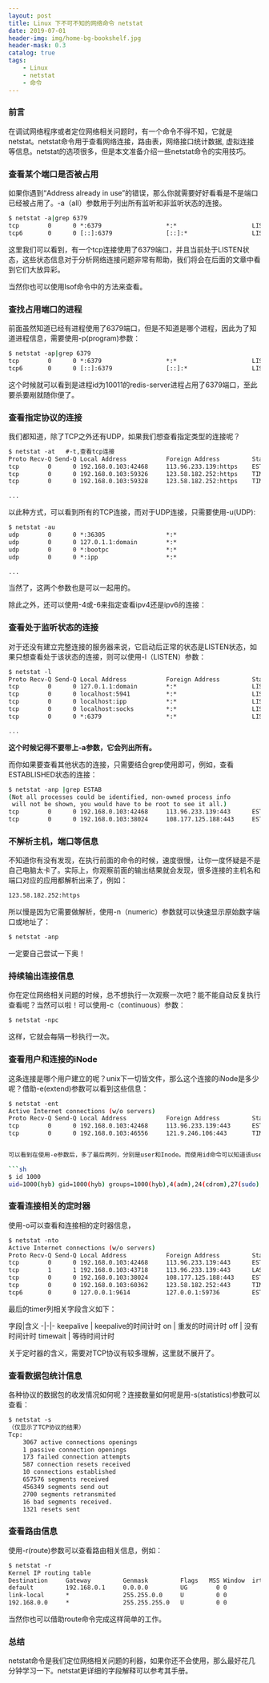 ```yaml
---
layout: post
title: Linux 下不可不知的网络命令 netstat
date: 2019-07-01
header-img: img/home-bg-bookshelf.jpg
header-mask: 0.3
catalog: true
tags:
    - Linux
    - netstat
    - 命令
---
```


### 前言


在调试网络程序或者定位网络相关问题时，有一个命令不得不知，它就是netstat。netstat命令用于查看网络连接，路由表，网络接口统计数据, 虚拟连接等信息。netstat的选项很多，但是本文准备介绍一些netstat命令的实用技巧。


### 查看某个端口是否被占用


如果你遇到“Address already in use”的错误，那么你就需要好好看看是不是端口已经被占用了。-a（all）参数用于列出所有监听和非监听状态的连接。

```sh
$ netstat -a|grep 6379
tcp        0      0 *:6379                  *:*                     LISTEN     
tcp6       0      0 [::]:6379               [::]:*                  LISTEN 
```

这里我们可以看到，有一个tcp连接使用了6379端口，并且当前处于LISTEN状态，这些状态信息对于分析网络连接问题非常有帮助，我们将会在后面的文章中看到它们大放异彩。


当然你也可以使用lsof命令中的方法来查看。


### 查找占用端口的进程


前面虽然知道已经有进程使用了6379端口，但是不知道是哪个进程，因此为了知道进程信息，需要使用-p(program)参数：

```sh
$ netstat -ap|grep 6379
tcp        0      0 *:6379                  *:*                     LISTEN      10011/redis-server 
tcp6       0      0 [::]:6379               [::]:*                  LISTEN      10011/redis-server
```

这个时候就可以看到是进程id为10011的redis-server进程占用了6379端口，至此要杀要剐就随你便了。


### 查看指定协议的连接


我们都知道，除了TCP之外还有UDP，如果我们想查看指定类型的连接呢？

```sh
$ netstat -at   #-t,查看tcp连接
Proto Recv-Q Send-Q Local Address           Foreign Address         State
tcp        0      0 192.168.0.103:42468     113.96.233.139:https    ESTABLISHED
tcp        0      0 192.168.0.103:59326     123.58.182.252:https    TIME_WAIT  
tcp        0      0 192.168.0.103:59328     123.58.182.252:https    TIME_WAIT  

...
```

以此种方式，可以看到所有的TCP连接，而对于UDP连接，只需要使用-u(UDP):

```sh
$ netstat -au
udp        0      0 *:36305                 *:*                                
udp        0      0 127.0.1.1:domain        *:*                                
udp        0      0 *:bootpc                *:*                                
udp        0      0 *:ipp                   *:*   

...
```


当然了，这两个参数也是可以一起用的。


除此之外，还可以使用-4或-6来指定查看ipv4还是ipv6的连接：


### 查看处于监听状态的连接


对于还没有建立完整连接的服务器来说，它启动后正常的状态是LISTEN状态，如果只想查看处于该状态的连接，则可以使用-l（LISTEN）参数：

```sh
$ netstat -l
Proto Recv-Q Send-Q Local Address           Foreign Address         State      
tcp        0      0 127.0.1.1:domain        *:*                     LISTEN     
tcp        0      0 localhost:5941          *:*                     LISTEN     
tcp        0      0 localhost:ipp           *:*                     LISTEN     
tcp        0      0 localhost:socks         *:*                     LISTEN     
tcp        0      0 *:6379                  *:*                     LISTEN

...
```

**这个时候记得不要带上-a参数，它会列出所有。**


而你如果要查看其他状态的连接，只需要结合grep使用即可，例如，查看ESTABLISHED状态的连接：

```sh
$ netstat -anp |grep ESTAB
(Not all processes could be identified, non-owned process info
 will not be shown, you would have to be root to see it all.)
tcp        0      0 192.168.0.103:42468     113.96.233.139:443      ESTABLISHED 2613/chrome     
tcp        0      0 192.168.0.103:38024     108.177.125.188:443     ESTABLISHED 2613/chrome     
```

### 不解析主机，端口等信息


不知道你有没有发现，在执行前面的命令的时候，速度很慢，让你一度怀疑是不是自己电脑太卡了。实际上，你观察前面的输出结果就会发现，很多连接的主机名和端口对应的应用都解析出来了，例如：

```sh
123.58.182.252:https
```

所以慢是因为它需要做解析，使用-n（numeric）参数就可以快速显示原始数字端口或地址了：

```sh
$ netstat -anp
```

一定要自己尝试一下奥！


### 持续输出连接信息


你在定位网络相关问题的时候，总不想执行一次观察一次吧？能不能自动反复执行查看呢？当然可以啦！可以使用-c（continuous）参数：

```sh
$ netstat -npc
```

这样，它就会每隔一秒执行一次。


### 查看用户和连接的iNode


这条连接是哪个用户建立的呢？unix下一切皆文件，那么这个连接的iNode是多少呢？借助-e(extend)参数可以看到这些信息：

```sh
$ netstat -ent
Active Internet connections (w/o servers)
Proto Recv-Q Send-Q Local Address           Foreign Address         State       User       Inode      
tcp        0      0 192.168.0.103:42468     113.96.233.139:443      ESTABLISHED 1000       134891     
tcp        0      0 192.168.0.103:46556     121.9.246.106:443       TIME_WAIT   0          0          


可以看到在使用-e参数后，多了最后两列，分别是user和Inode。而使用id命令可以知道该user到底是谁：

```sh
$ id 1000
uid=1000(hyb) gid=1000(hyb) groups=1000(hyb),4(adm),24(cdrom),27(sudo),30(dip),46(plugdev),113(lpadmin),128(sambashare)
```

### 查看连接相关的定时器


使用-o可以查看和连接相的定时器信息，

```sh
$ netstat -nto
Active Internet connections (w/o servers)
Proto Recv-Q Send-Q Local Address           Foreign Address         State       Timer
tcp        0      0 192.168.0.103:42468     113.96.233.139:443      ESTABLISHED keepalive (18.69/0/0)
tcp        1      1 192.168.0.103:43718     113.96.233.139:443      LAST_ACK    on (19.97/7/0)
tcp        0      0 192.168.0.103:38024     108.177.125.188:443     ESTABLISHED keepalive (34.76/0/0)
tcp        0      0 192.168.0.103:60362     123.58.182.252:443      TIME_WAIT   timewait (6.70/0/0)
tcp6       0      0 127.0.0.1:9614          127.0.0.1:59736         ESTABLISHED off (0.00/0/0)
```

最后的timer列相关字段含义如下：

字段|含义
-|-|-
keepalive | keepalive的时间计时
on | 重发的时间计时
off | 没有时间计时
timewait | 等待时间计时


关于定时器的含义，需要对TCP协议有较多理解，这里就不展开了。


### 查看数据包统计信息


各种协议的数据包的收发情况如何呢？连接数量如何呢是用-s(statistics)参数可以查看：

```sh
$ netstat -s
（仅显示了TCP协议的结果）
Tcp:
    3067 active connections openings
    1 passive connection openings
    173 failed connection attempts
    587 connection resets received
    10 connections established
    657576 segments received
    456349 segments send out
    2700 segments retransmited
    16 bad segments received.
    1321 resets sent
```

### 查看路由信息


使用-r(route)参数可以查看路由相关信息，例如：

```sh
$ netstat -r
Kernel IP routing table
Destination     Gateway         Genmask         Flags   MSS Window  irtt Iface
default         192.168.0.1     0.0.0.0         UG        0 0          0 wlp3s0
link-local      *               255.255.0.0     U         0 0          0 wlp3s0
192.168.0.0     *               255.255.255.0   U         0 0          0 wlp3s0
```

当然你也可以借助route命令完成这样简单的工作。


### 总结


netstat命令是我们定位网络相关问题的利器，如果你还不会使用，那么最好花几分钟学习一下。netstat更详细的字段解释可以参考其手册。

